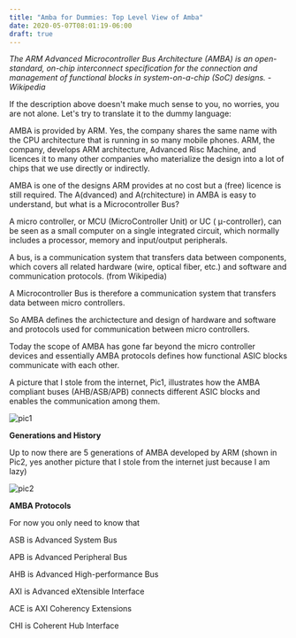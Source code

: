 ```yaml
---
title: "Amba for Dummies: Top Level View of Amba"
date: 2020-05-07T08:01:19-06:00
draft: true
---
```

*The ARM Advanced Microcontroller Bus Architecture (AMBA) is an open-standard, on-chip interconnect specification for the connection and management of functional blocks in system-on-a-chip (SoC) designs. - Wikipedia*

<!--more-->

If the description above doesn't make much sense to you, no worries, you are not alone. Let's try to translate it to the dummy language:

AMBA is provided by ARM. Yes, the company shares the same name with the CPU architecture that is running in so many mobile phones. ARM, the company, develops ARM architecture, Advanced Risc Machine, and licences it to many other companies who materialize the design into a lot of chips that we use directly or indirectly.

AMBA is one of the designs ARM provides at no cost but a (free) licence is still required. The A(dvanced) and A(rchitecture) in AMBA is easy to understand, but what is a Microcontroller Bus?

A micro controller, or MCU (MicroController Unit) or UC ( μ-controller), can be seen as a small computer on a single integrated circuit, which normally includes a processor, memory and input/output peripherals.

A bus, is a communication system that transfers data between components, which covers all related hardware (wire, optical fiber, etc.) and software and communication protocols. (from Wikipedia)

A Microcontroller Bus is therefore a communication system that transfers data between micro controllers.

So AMBA defines the archictecture and design of hardware and software and protocols used for communication between micro controllers.

Today the scope of AMBA has gone far beyond the micro controller devices and essentially AMBA protocols defines how functional ASIC blocks communicate with each other.

A picture that I stole from the internet, Pic1, illustrates how the AMBA compliant buses (AHB/ASB/APB) connects different ASIC blocks and enables the communication among them.

![pic1](/galleries/amba_top_level_pic1.jpg)

**Generations and History**

Up to now there are 5 generations of AMBA developed by ARM (shown in Pic2, yes another picture that I stole from the internet just because I am lazy)

![pic2](/galleries/amba_top_level_pic2.jpg)

**AMBA Protocols**

For now you only need to know that

ASB is Advanced System Bus

APB is Advanced Peripheral Bus

AHB is Advanced High-performance Bus

AXI is Advanced eXtensible Interface

ACE is AXI Coherency Extensions

CHI is Coherent Hub Interface
